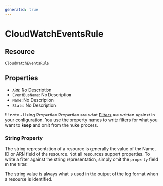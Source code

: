 ```yaml
---
generated: true
---
```


# CloudWatchEventsRule


## Resource

```text
CloudWatchEventsRule
```

## Properties


- `ARN`: No Description
- `EventBusName`: No Description
- `Name`: No Description
- `State`: No Description

!!! note - Using Properties
    Properties are what [Filters](../config-filtering.md) are written against in your configuration. You use the property
    names to write filters for what you want to **keep** and omit from the nuke process.

### String Property

The string representation of a resource is generally the value of the Name, ID or ARN field of the resource. Not all
resources support properties. To write a filter against the string representation, simply omit the `property` field in
the filter.

The string value is always what is used in the output of the log format when a resource is identified.

